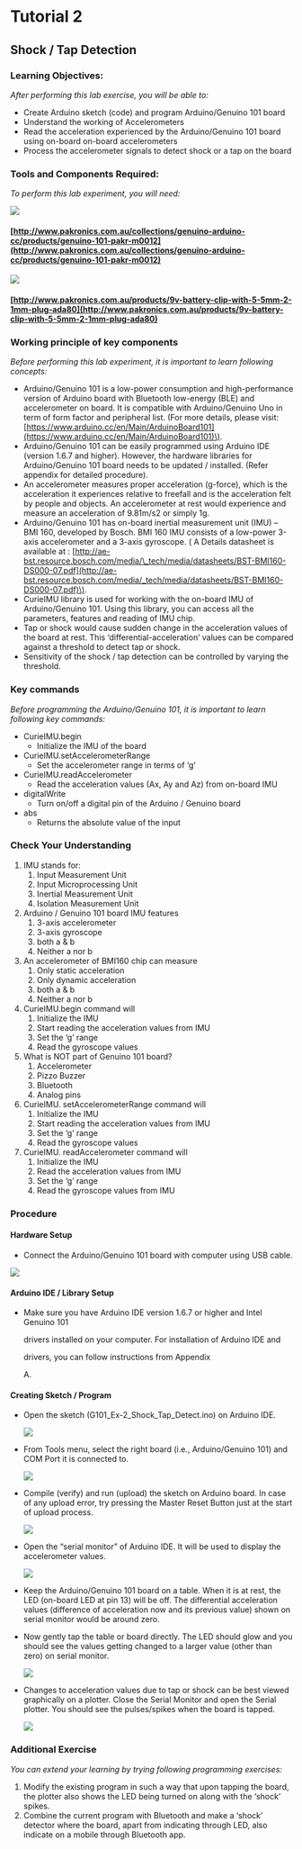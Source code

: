 # Tutorial 2

## Shock / Tap Detection

### Learning Objectives:

_After performing this lab exercise, you will be able to:_

* Create Arduino sketch \(code\) and program Arduino/Genuino 101 board
* Understand the working of Accelerometers
* Read the acceleration experienced by the Arduino/Genuino 101 board using on-board on-board accelerometers
* Process the accelerometer signals to detect shock or a tap on the board

### Tools and Components Required:

_To perform this lab experiment, you will need:_

![](../../../.gitbook/assets/no3.jpg)

#### [http://www.pakronics.com.au/collections/genuino-arduino-cc/products/genuino-101-pakr-m0012](http://www.pakronics.com.au/collections/genuino-arduino-cc/products/genuino-101-pakr-m0012)

![](../../../.gitbook/assets/no4.jpg)

#### [http://www.pakronics.com.au/products/9v-battery-clip-with-5-5mm-2-1mm-plug-ada80](http://www.pakronics.com.au/products/9v-battery-clip-with-5-5mm-2-1mm-plug-ada80)

### Working principle of key components

_Before performing this lab experiment, it is important to learn following concepts:_

* Arduino/Genuino 101 is a low-power consumption and high-performance version of Arduino board with Bluetooth low-energy \(BLE\) and accelerometer on board. It is compatible with Arduino/Genuino Uno in term of form factor and peripheral list. \(For more details, please visit: [https://www.arduino.cc/en/Main/ArduinoBoard101](https://www.arduino.cc/en/Main/ArduinoBoard101)\).
* Arduino/Genuino 101 can be easily programmed using Arduino IDE \(version 1.6.7 and higher\). However, the hardware libraries for Arduino/Genuino 101 board needs to be updated / installed. \(Refer appendix for detailed procedure\).
* An accelerometer measures proper acceleration \(g-force\), which is the acceleration it experiences relative to freefall and is the acceleration felt by people and objects. An accelerometer at rest would experience and measure an acceleration of 9.81m/s2 or simply 1g.
* Arduino/Genuino 101 has on-board inertial measurement unit \(IMU\) – BMI 160, developed by Bosch. BMI 160 IMU consists of a low-power 3-axis accelerometer and a 3-axis gyroscope. \( A Details datasheet is available at : [http://ae-bst.resource.bosch.com/media/\_tech/media/datasheets/BST-BMI160-DS000-07.pdf](http://ae-bst.resource.bosch.com/media/_tech/media/datasheets/BST-BMI160-DS000-07.pdf)\).
* CurieIMU library is used for working with the on-board IMU of Arduino/Genuino 101. Using this library, you can access all the parameters, features and reading of IMU chip.
* Tap or shock would cause sudden change in the acceleration values of the board at rest. This ‘differential-acceleration’ values can be compared against a threshold to detect tap or shock.
* Sensitivity of the shock / tap detection can be controlled by varying the threshold.

### Key commands

_Before programming the Arduino/Genuino 101, it is important to learn following key commands:_

* CurieIMU.begin
  * Initialize the IMU of the board
* CurieIMU.setAccelerometerRange
  * Set the accelerometer range in terms of ‘g’
* CurieIMU.readAccelerometer
  * Read the acceleration values \(Ax, Ay and Az\) from on-board IMU
* digitalWrite
  * Turn on/off a digital pin of the Arduino / Genuino board
* abs
  * Returns the absolute value of the input

### Check Your Understanding

1. IMU stands for:
   1. Input Measurement Unit
   2. Input Microprocessing Unit
   3. Inertial Measurement Unit
   4. Isolation Measurement Unit
2. Arduino / Genuino 101 board IMU features
   1. 3-axis accelerometer
   2. 3-axis gyroscope
   3. both a & b
   4. Neither a nor b
3. An accelerometer of BMI160 chip can measure
   1. Only static acceleration
   2. Only dynamic acceleration
   3. both a & b
   4. Neither a nor b
4. CurieIMU.begin command will
   1. Initialize the IMU
   2. Start reading the acceleration values from IMU
   3. Set the ‘g’ range
   4. Read the gyroscope values
5. What is NOT part of Genuino 101 board?
   1. Accelerometer
   2. Pizzo Buzzer
   3. Bluetooth
   4. Analog pins
6. CurieIMU. setAccelerometerRange command will
   1. Initialize the IMU
   2. Start reading the acceleration values from IMU
   3. Set the ‘g’ range
   4. Read the gyroscope values
7. CurieIMU. readAccelerometer command will
   1. Initialize the IMU
   2. Read the acceleration values from IMU
   3. Set the ‘g’ range
   4. Read the gyroscope values from IMU

### Procedure

#### Hardware Setup

* Connect the Arduino/Genuino 101 board with computer using USB cable.

![](../../../.gitbook/assets/no6.png)

#### Arduino IDE / Library Setup

* Make sure you have Arduino IDE version 1.6.7 or higher and Intel Genuino 101

  drivers installed on your computer. For installation of Arduino IDE and

  drivers, you can follow instructions from Appendix

  A.

#### Creating Sketch / Program

* Open the sketch \(G101\_Ex-2\_Shock\_Tap\_Detect.ino\) on Arduino IDE.

  ![](../../../.gitbook/assets/no18.png)

* From Tools menu, select the right board \(i.e., Arduino/Genuino 101\) and COM Port it is connected to.

  ![](../../../.gitbook/assets/no19.png)

* Compile \(verify\) and run \(upload\) the sketch on Arduino board. In case of any upload error, try pressing the Master Reset Button just at the start of upload process.

  ![](../../../.gitbook/assets/no20.png)

* Open the “serial monitor” of Arduino IDE. It will be used to display the accelerometer values.

  ![](../../../.gitbook/assets/no21.png)

* Keep the Arduino/Genuino 101 board on a table. When it is at rest, the LED \(on-board LED at pin 13\) will be off. The differential acceleration values \(difference of acceleration now and its previous value\) shown on serial monitor would be around zero.
* Now gently tap the table or board directly. The LED should glow and you should see the values getting changed to a larger value \(other than zero\) on serial monitor.

  ![](../../../.gitbook/assets/no22.png)

* Changes to acceleration values due to tap or shock can be best viewed graphically on a plotter. Close the Serial Monitor and open the Serial plotter. You should see the pulses/spikes when the board is tapped.

  ![](../../../.gitbook/assets/no23.png)

### Additional Exercise

_You can extend your learning by trying following programming exercises:_

1. Modify the existing program in such a way that upon tapping the board, the plotter also shows the LED being turned on along with the ‘shock’ spikes.
2. Combine the current program with Bluetooth and make a ‘shock’ detector where the board, apart from indicating through LED, also indicate on a mobile through Bluetooth app.

